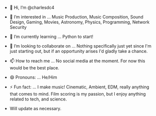 - 👋 Hi, I’m @charlesdc4
- 👀 I’m interested in ... Music Production, Music Composition, Sound Design, Gaming, Movies, Astronomy, Physics, Programming, Network Security
- 🌱 I’m currently learning ... Python to start!
- 💞️ I’m looking to collaborate on ... Nothing specifically just yet since I'm just starting out, but if an opportunity arises I'd gladly take a chance.
- 📫 How to reach me ... No social media at the moment. For now this would be the best place.
- 😄 Pronouns: ... He/Him
- ⚡ Fun fact: ... I make music! Cinematic, Ambient, EDM, really anything that comes to mind. Film scoring is my passion, but I enjoy anything related to tech, and science.

- Will update as necessary.

<!---
charlesdc4/charlesdc4 is a ✨ special ✨ repository because its `README.md` (this file) appears on your GitHub profile.
You can click the Preview link to take a look at your changes.
--->

